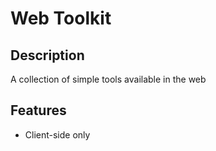 # Web Toolkit

## Description
A collection of simple tools available in the web

## Features
- Client-side only